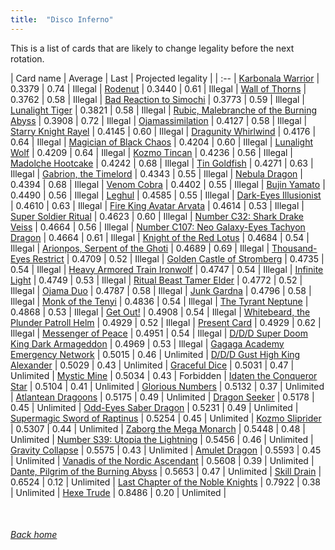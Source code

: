 ```yaml
---
title:  "Disco Inferno"
---
```


This is a list of cards that are likely to change legality before the next rotation.

| Card name | Average | Last | Projected legality |
| :-- |
[Karbonala Warrior](https://db.ygoprodeck.com/card/?search=Karbonala%20Warrior) | 0.3379 | 0.74 | Illegal |
[Rodenut](https://db.ygoprodeck.com/card/?search=Rodenut) | 0.3440 | 0.61 | Illegal |
[Wall of Thorns](https://db.ygoprodeck.com/card/?search=Wall%20of%20Thorns) | 0.3762 | 0.58 | Illegal |
[Bad Reaction to Simochi](https://db.ygoprodeck.com/card/?search=Bad%20Reaction%20to%20Simochi) | 0.3773 | 0.59 | Illegal |
[Lunalight Tiger](https://db.ygoprodeck.com/card/?search=Lunalight%20Tiger) | 0.3821 | 0.58 | Illegal |
[Rubic, Malebranche of the Burning Abyss](https://db.ygoprodeck.com/card/?search=Rubic,%20Malebranche%20of%20the%20Burning%20Abyss) | 0.3908 | 0.72 | Illegal |
[Ojamassimilation](https://db.ygoprodeck.com/card/?search=Ojamassimilation) | 0.4127 | 0.58 | Illegal |
[Starry Knight Rayel](https://db.ygoprodeck.com/card/?search=Starry%20Knight%20Rayel) | 0.4145 | 0.60 | Illegal |
[Dragunity Whirlwind](https://db.ygoprodeck.com/card/?search=Dragunity%20Whirlwind) | 0.4176 | 0.64 | Illegal |
[Magician of Black Chaos](https://db.ygoprodeck.com/card/?search=Magician%20of%20Black%20Chaos) | 0.4204 | 0.60 | Illegal |
[Lunalight Wolf](https://db.ygoprodeck.com/card/?search=Lunalight%20Wolf) | 0.4209 | 0.64 | Illegal |
[Kozmo Tincan](https://db.ygoprodeck.com/card/?search=Kozmo%20Tincan) | 0.4236 | 0.56 | Illegal |
[Madolche Hootcake](https://db.ygoprodeck.com/card/?search=Madolche%20Hootcake) | 0.4242 | 0.68 | Illegal |
[Tin Goldfish](https://db.ygoprodeck.com/card/?search=Tin%20Goldfish) | 0.4271 | 0.63 | Illegal |
[Gabrion, the Timelord](https://db.ygoprodeck.com/card/?search=Gabrion,%20the%20Timelord) | 0.4343 | 0.55 | Illegal |
[Nebula Dragon](https://db.ygoprodeck.com/card/?search=Nebula%20Dragon) | 0.4394 | 0.68 | Illegal |
[Venom Cobra](https://db.ygoprodeck.com/card/?search=Venom%20Cobra) | 0.4402 | 0.55 | Illegal |
[Bujin Yamato](https://db.ygoprodeck.com/card/?search=Bujin%20Yamato) | 0.4490 | 0.56 | Illegal |
[Leghul](https://db.ygoprodeck.com/card/?search=Leghul) | 0.4585 | 0.55 | Illegal |
[Dark-Eyes Illusionist](https://db.ygoprodeck.com/card/?search=Dark-Eyes%20Illusionist) | 0.4610 | 0.63 | Illegal |
[Fire King Avatar Arvata](https://db.ygoprodeck.com/card/?search=Fire%20King%20Avatar%20Arvata) | 0.4614 | 0.53 | Illegal |
[Super Soldier Ritual](https://db.ygoprodeck.com/card/?search=Super%20Soldier%20Ritual) | 0.4623 | 0.60 | Illegal |
[Number C32: Shark Drake Veiss](https://db.ygoprodeck.com/card/?search=Number%20C32:%20Shark%20Drake%20Veiss) | 0.4664 | 0.56 | Illegal |
[Number C107: Neo Galaxy-Eyes Tachyon Dragon](https://db.ygoprodeck.com/card/?search=Number%20C107:%20Neo%20Galaxy-Eyes%20Tachyon%20Dragon) | 0.4664 | 0.61 | Illegal |
[Knight of the Red Lotus](https://db.ygoprodeck.com/card/?search=Knight%20of%20the%20Red%20Lotus) | 0.4684 | 0.54 | Illegal |
[Arionpos, Serpent of the Ghoti](https://db.ygoprodeck.com/card/?search=Arionpos,%20Serpent%20of%20the%20Ghoti) | 0.4689 | 0.69 | Illegal |
[Thousand-Eyes Restrict](https://db.ygoprodeck.com/card/?search=Thousand-Eyes%20Restrict) | 0.4709 | 0.52 | Illegal |
[Golden Castle of Stromberg](https://db.ygoprodeck.com/card/?search=Golden%20Castle%20of%20Stromberg) | 0.4735 | 0.54 | Illegal |
[Heavy Armored Train Ironwolf](https://db.ygoprodeck.com/card/?search=Heavy%20Armored%20Train%20Ironwolf) | 0.4747 | 0.54 | Illegal |
[Infinite Light](https://db.ygoprodeck.com/card/?search=Infinite%20Light) | 0.4749 | 0.53 | Illegal |
[Ritual Beast Tamer Elder](https://db.ygoprodeck.com/card/?search=Ritual%20Beast%20Tamer%20Elder) | 0.4772 | 0.52 | Illegal |
[Ojama Duo](https://db.ygoprodeck.com/card/?search=Ojama%20Duo) | 0.4787 | 0.58 | Illegal |
[Junk Gardna](https://db.ygoprodeck.com/card/?search=Junk%20Gardna) | 0.4796 | 0.58 | Illegal |
[Monk of the Tenyi](https://db.ygoprodeck.com/card/?search=Monk%20of%20the%20Tenyi) | 0.4836 | 0.54 | Illegal |
[The Tyrant Neptune](https://db.ygoprodeck.com/card/?search=The%20Tyrant%20Neptune) | 0.4868 | 0.53 | Illegal |
[Get Out!](https://db.ygoprodeck.com/card/?search=Get%20Out!) | 0.4908 | 0.54 | Illegal |
[Whitebeard, the Plunder Patroll Helm](https://db.ygoprodeck.com/card/?search=Whitebeard,%20the%20Plunder%20Patroll%20Helm) | 0.4929 | 0.52 | Illegal |
[Present Card](https://db.ygoprodeck.com/card/?search=Present%20Card) | 0.4929 | 0.62 | Illegal |
[Messenger of Peace](https://db.ygoprodeck.com/card/?search=Messenger%20of%20Peace) | 0.4951 | 0.54 | Illegal |
[D/D/D Super Doom King Dark Armageddon](https://db.ygoprodeck.com/card/?search=D/D/D%20Super%20Doom%20King%20Dark%20Armageddon) | 0.4969 | 0.53 | Illegal |
[Gagaga Academy Emergency Network](https://db.ygoprodeck.com/card/?search=Gagaga%20Academy%20Emergency%20Network) | 0.5015 | 0.46 | Unlimited |
[D/D/D Gust High King Alexander](https://db.ygoprodeck.com/card/?search=D/D/D%20Gust%20High%20King%20Alexander) | 0.5029 | 0.43 | Unlimited |
[Graceful Dice](https://db.ygoprodeck.com/card/?search=Graceful%20Dice) | 0.5031 | 0.47 | Unlimited |
[Mystic Mine](https://db.ygoprodeck.com/card/?search=Mystic%20Mine) | 0.5034 | 0.43 | Forbidden |
[Idaten the Conqueror Star](https://db.ygoprodeck.com/card/?search=Idaten%20the%20Conqueror%20Star) | 0.5104 | 0.41 | Unlimited |
[Glorious Numbers](https://db.ygoprodeck.com/card/?search=Glorious%20Numbers) | 0.5132 | 0.37 | Unlimited |
[Atlantean Dragoons](https://db.ygoprodeck.com/card/?search=Atlantean%20Dragoons) | 0.5175 | 0.49 | Unlimited |
[Dragon Seeker](https://db.ygoprodeck.com/card/?search=Dragon%20Seeker) | 0.5178 | 0.45 | Unlimited |
[Odd-Eyes Saber Dragon](https://db.ygoprodeck.com/card/?search=Odd-Eyes%20Saber%20Dragon) | 0.5231 | 0.49 | Unlimited |
[Supermagic Sword of Raptinus](https://db.ygoprodeck.com/card/?search=Supermagic%20Sword%20of%20Raptinus) | 0.5254 | 0.45 | Unlimited |
[Kozmo Sliprider](https://db.ygoprodeck.com/card/?search=Kozmo%20Sliprider) | 0.5307 | 0.44 | Unlimited |
[Zaborg the Mega Monarch](https://db.ygoprodeck.com/card/?search=Zaborg%20the%20Mega%20Monarch) | 0.5448 | 0.48 | Unlimited |
[Number S39: Utopia the Lightning](https://db.ygoprodeck.com/card/?search=Number%20S39:%20Utopia%20the%20Lightning) | 0.5456 | 0.46 | Unlimited |
[Gravity Collapse](https://db.ygoprodeck.com/card/?search=Gravity%20Collapse) | 0.5575 | 0.43 | Unlimited |
[Amulet Dragon](https://db.ygoprodeck.com/card/?search=Amulet%20Dragon) | 0.5593 | 0.45 | Unlimited |
[Vanadis of the Nordic Ascendant](https://db.ygoprodeck.com/card/?search=Vanadis%20of%20the%20Nordic%20Ascendant) | 0.5608 | 0.39 | Unlimited |
[Dante, Pilgrim of the Burning Abyss](https://db.ygoprodeck.com/card/?search=Dante,%20Pilgrim%20of%20the%20Burning%20Abyss) | 0.5653 | 0.47 | Unlimited |
[Skill Drain](https://db.ygoprodeck.com/card/?search=Skill%20Drain) | 0.6524 | 0.12 | Unlimited |
[Last Chapter of the Noble Knights](https://db.ygoprodeck.com/card/?search=Last%20Chapter%20of%20the%20Noble%20Knights) | 0.7922 | 0.38 | Unlimited |
[Hexe Trude](https://db.ygoprodeck.com/card/?search=Hexe%20Trude) | 0.8486 | 0.20 | Unlimited |

<br>

###### [Back home](index)